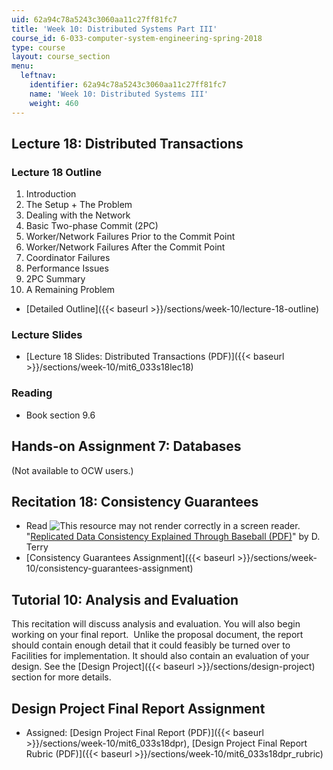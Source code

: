 ```yaml
---
uid: 62a94c78a5243c3060aa11c27ff81fc7
title: 'Week 10: Distributed Systems Part III'
course_id: 6-033-computer-system-engineering-spring-2018
type: course
layout: course_section
menu:
  leftnav:
    identifier: 62a94c78a5243c3060aa11c27ff81fc7
    name: 'Week 10: Distributed Systems III'
    weight: 460
---
```


Lecture 18: Distributed Transactions
------------------------------------

### Lecture 18 Outline

1.  Introduction
2.  The Setup + The Problem
3.  Dealing with the Network
4.  Basic Two-phase Commit (2PC)
5.  Worker/Network Failures Prior to the Commit Point
6.  Worker/Network Failures After the Commit Point
7.  Coordinator Failures
8.  Performance Issues
9.  2PC Summary
10.  A Remaining Problem

*   [Detailed Outline]({{< baseurl >}}/sections/week-10/lecture-18-outline)

### Lecture Slides

*   [Lecture 18 Slides: Distributed Transactions (PDF)]({{< baseurl >}}/sections/week-10/mit6_033s18lec18)

### Reading

*   Book section 9.6

Hands-on Assignment 7: Databases
--------------------------------

(Not available to OCW users.)

Recitation 18: Consistency Guarantees
-------------------------------------

*   Read ![This resource may not render correctly in a screen reader.](/images/inacessible.gif)"[Replicated Data Consistency Explained Through Baseball (PDF)](https://www.microsoft.com/en-us/research/wp-content/uploads/2011/10/ConsistencyAndBaseballReport.pdf)" by D. Terry
*   [Consistency Guarantees Assignment]({{< baseurl >}}/sections/week-10/consistency-guarantees-assignment)

Tutorial 10: Analysis and Evaluation
------------------------------------

This recitation will discuss analysis and evaluation. You will also begin working on your final report.  Unlike the proposal document, the report should contain enough detail that it could feasibly be turned over to Facilities for implementation. It should also contain an evaluation of your design. See the [Design Project]({{< baseurl >}}/sections/design-project) section for more details.

Design Project Final Report Assignment
--------------------------------------

*   Assigned: [Design Project Final Report (PDF)]({{< baseurl >}}/sections/week-10/mit6_033s18dpr), [Design Project Final Report Rubric (PDF)]({{< baseurl >}}/sections/week-10/mit6_033s18dpr_rubric)